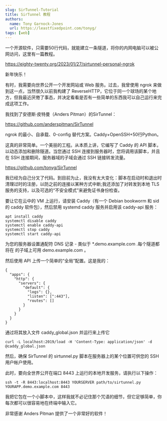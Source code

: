 ```yaml
---
slug: SirTunnel-Tutorial
title: SirTunnel 教程
authors:
  name: Tony Garnock-Jones
  url: https://leastfixedpoint.com/tonyg/
tags: [web]
---
```


一个开源软件，只需要50行代码，就能建立一条隧道，将你的内网电脑可以被公网访问，这里有一篇教程。

https://eighty-twenty.org/2023/01/27/sirtunnel-personal-ngrok

新年快乐！

有时，我需要向世界公开一个开发网站或 Web 服务。过去，我曾使用 ngrok 来做到这一点，当然很久以前我构建了 ReverseHTTP，它位于同一个球场的某个地方，但我最近厌倦了事态，并决定看看是否有一些简单的东西我可以自己运行来完成这项工作。

我找到了安德斯·皮特曼（Anders Pitman）的SirTunnel：

https://github.com/anderspitman/SirTunnel

ngrok 的最小、自承载、0-config 替代方案。Caddy+OpenSSH+50行Python。

这真的非常简单。一个美丽的工程。从本质上讲，它编写了 Caddy 的 API 脚本，以动态添加和删除隧道。当您通过 SSH 连接到服务器时，您将调用该脚本，并且在 SSH 连接期间，服务器域的子域会通过 SSH 链接转发流量。

https://github.com/tonyg/SirTunnel

我已经为自己分叉了代码。到目前为止，我没有太大变化：脚本在启动时和退出时清理过时的注册，以防之前的连接以某种方式中断;我还添加了对转发到本地 TLS 服务的支持，以及可选的“不安全模式”来避免证书身份检查。

要让它在云中的 VM 上运行，请安装 Caddy（有一个 Debian bookworm 和 sid 的 caddy 软件包），然后禁用 systemd caddy 服务并启用该 caddy-api 服务：

```
apt install caddy
systemctl disable caddy
systemctl enable caddy-api
systemctl stop caddy
systemctl start caddy-api
```

为您的服务器设置通配符 DNS 记录 - 类似于 *.demo.example.com .每个隧道都将在 的子域上可用 demo.example.com 。

然后使用 API 上传一个简单的“全局”配置。这是我的：

```
{
  "apps": {
    "http": {
      "servers": {
        "default": {
          "logs": {},
          "listen": [":443"],
          "routes": []
        }
      }
    }
  }
}
```

通过将其放入文件 caddy_global.json 并运行来上传它

```
curl -L localhost:2019/load -H 'Content-Type: application/json' -d @caddy_global.json
```

然后，确保 SirTunnel 的 sirtunnel.py 脚本在服务器上的某个位置可供您的 SSH 用户帐户使用。

此时，要向全世界公开在端口 8443 上运行的本地开发服务，请执行以下操作：

```
ssh -t -R 8443:localhost:8443 YOURSERVER path/to/sirtunnel.py YOURAPP.demo.example.com 8443
```

我把它包在一个小脚本中，这样我就不必记住那个咒语的细节，但它足够简单，你每次都可以很容易地在终端中输入它。

非常感谢 Anders Pitman 提供了一个非常好的软件！